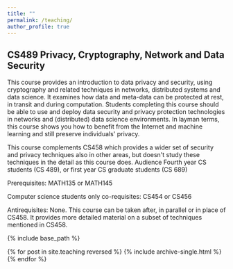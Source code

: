```yaml
---
title: ""
permalink: /teaching/
author_profile: true
---
```


<h2>CS489 Privacy, Cryptography, Network and Data Security</h2>

 This course provides an introduction to data privacy and security, using cryptography and related techniques in networks, distributed systems and data science. It examines how data and meta-data can be protected at rest, in transit and during computation. Students completing this course should be able to use and deploy data security and privacy protection technologies in networks and (distributed) data science environments. In layman terms, this course shows you how to benefit from the Internet and machine learning and still preserve individuals' privacy. 
 
 This course complements CS458 which provides a wider set of security and privacy techniques also in other areas, but doesn't study these techniques in the detail as this course does. Audience Fourth year CS students (CS 489), or first year CS graduate students (CS 689) 
 
 Prerequisites: MATH135 or MATH145
 
 Computer science students only co-requisites: CS454 or CS456 
 
 Antirequisites: None. This course can be taken after, in parallel or in place of CS458. It provides more detailed material on a subset of techniques mentioned in CS458.





{% include base_path %}

{% for post in site.teaching reversed %}
  {% include archive-single.html %}
{% endfor %}
